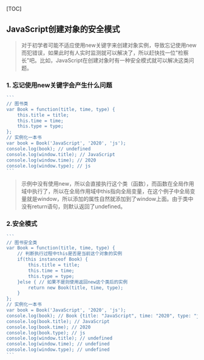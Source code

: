 [TOC]
## JavaScript创建对象的安全模式
> 对于初学者可能不适应使用new关键字来创建对象实例，导致忘记使用new而犯错误，如果此时有人实时监测就可以解决了，所以赶快找一位"检察长"吧。比如，JavaScript在创建对象时有一种安全模式就可以解决这类问题。
### 1. 忘记使用new关键字会产生什么问题
~~~javascript
```
// 图书类
var Book = function(title, time, type) {
	this.title = title;
	this.time = time;
	this.type = type;
};
// 实例化一本书
var book = Book('JavaScript', '2020', 'js');
console.log(book); // undefined
console.log(window.title); // JavaScript
console.log(window.time); // 2020
console.log(window.type); // js
```
~~~
> 示例中没有使用new，所以会直接执行这个类（函数），而函数在全局作用域中执行了，所以在全局作用域中this指向全局变量，在这个例子中全局变量就是window，所以添加的属性自然就添加到了window上面。由于类中没有return语句，则默认返回了undefined。
### 2.安全模式
~~~javascript
```
// 图书安全类
var Book = function(title, time, type) {
	// 判断执行过程中this是否是当前这个对象的实例
	if(this instanceof Book) {
		this.title = title;
		this.time = time;
		this.type = type;
	}else { // 如果不是则使用返回new这个类后的实例
		return new Book(title, time, type);
	}
};
// 实例化一本书
var book = Book('JavaScript', '2020', 'js');
console.log(book); // Book {title: "JavaScript", time: "2020", type: "js"}
console.log(book.title); // JavaScript
console.log(book.time); // 2020
console.log(book.type); // js
console.log(window.title); // undefined
console.log(window.time); // undefined
console.log(window.type); // undefined
```
~~~